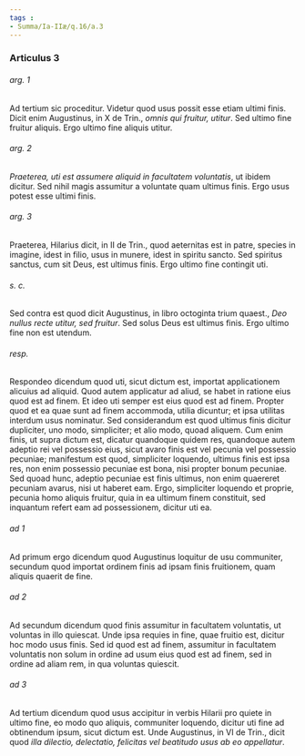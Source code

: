 ```yaml
---
tags : 
- Summa/Ia-IIæ/q.16/a.3
---
```


### Articulus 3

###### arg. 1
Ad tertium sic proceditur. Videtur quod usus possit esse etiam ultimi finis. Dicit enim Augustinus, in X de Trin., *omnis qui fruitur, utitur*. Sed ultimo fine fruitur aliquis. Ergo ultimo fine aliquis utitur.

###### arg. 2
*Praeterea, uti est assumere aliquid in facultatem voluntatis*, ut ibidem dicitur. Sed nihil magis assumitur a voluntate quam ultimus finis. Ergo usus potest esse ultimi finis.

###### arg. 3
Praeterea, Hilarius dicit, in II de Trin., quod aeternitas est in patre, species in imagine, idest in filio, usus in munere, idest in spiritu sancto. Sed spiritus sanctus, cum sit Deus, est ultimus finis. Ergo ultimo fine contingit uti.

###### s. c.
Sed contra est quod dicit Augustinus, in libro octoginta trium quaest., *Deo nullus recte utitur, sed fruitur*. Sed solus Deus est ultimus finis. Ergo ultimo fine non est utendum.

###### resp.
Respondeo dicendum quod uti, sicut dictum est, importat applicationem alicuius ad aliquid. Quod autem applicatur ad aliud, se habet in ratione eius quod est ad finem. Et ideo uti semper est eius quod est ad finem. Propter quod et ea quae sunt ad finem accommoda, utilia dicuntur; et ipsa utilitas interdum usus nominatur. Sed considerandum est quod ultimus finis dicitur dupliciter, uno modo, simpliciter; et alio modo, quoad aliquem. Cum enim finis, ut supra dictum est, dicatur quandoque quidem res, quandoque autem adeptio rei vel possessio eius, sicut avaro finis est vel pecunia vel possessio pecuniae; manifestum est quod, simpliciter loquendo, ultimus finis est ipsa res, non enim possessio pecuniae est bona, nisi propter bonum pecuniae. Sed quoad hunc, adeptio pecuniae est finis ultimus, non enim quaereret pecuniam avarus, nisi ut haberet eam. Ergo, simpliciter loquendo et proprie, pecunia homo aliquis fruitur, quia in ea ultimum finem constituit, sed inquantum refert eam ad possessionem, dicitur uti ea.

###### ad 1
Ad primum ergo dicendum quod Augustinus loquitur de usu communiter, secundum quod importat ordinem finis ad ipsam finis fruitionem, quam aliquis quaerit de fine.

###### ad 2
Ad secundum dicendum quod finis assumitur in facultatem voluntatis, ut voluntas in illo quiescat. Unde ipsa requies in fine, quae fruitio est, dicitur hoc modo usus finis. Sed id quod est ad finem, assumitur in facultatem voluntatis non solum in ordine ad usum eius quod est ad finem, sed in ordine ad aliam rem, in qua voluntas quiescit.

###### ad 3
Ad tertium dicendum quod usus accipitur in verbis Hilarii pro quiete in ultimo fine, eo modo quo aliquis, communiter loquendo, dicitur uti fine ad obtinendum ipsum, sicut dictum est. Unde Augustinus, in VI de Trin., dicit quod *illa dilectio, delectatio, felicitas vel beatitudo usus ab eo appellatur*.

